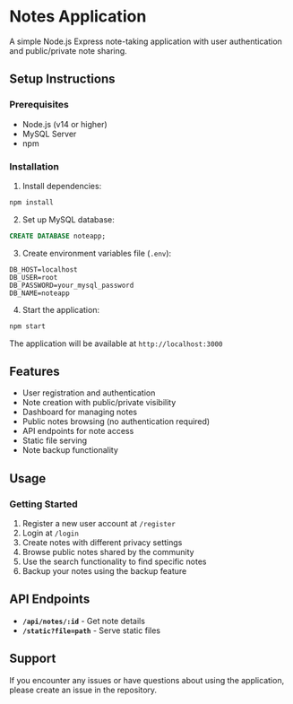 # Notes Application

A simple Node.js Express note-taking application with user authentication and public/private note sharing.

## Setup Instructions

### Prerequisites
- Node.js (v14 or higher)
- MySQL Server
- npm

### Installation

1. Install dependencies:
```bash
npm install
```

2. Set up MySQL database:
```sql
CREATE DATABASE noteapp;
```

3. Create environment variables file (`.env`):
```
DB_HOST=localhost
DB_USER=root
DB_PASSWORD=your_mysql_password
DB_NAME=noteapp
```

4. Start the application:
```bash
npm start
```

The application will be available at `http://localhost:3000`

## Features

- User registration and authentication
- Note creation with public/private visibility
- Dashboard for managing notes
- Public notes browsing (no authentication required)
- API endpoints for note access
- Static file serving
- Note backup functionality

## Usage

### Getting Started

1. Register a new user account at `/register`
2. Login at `/login`
3. Create notes with different privacy settings
4. Browse public notes shared by the community
5. Use the search functionality to find specific notes
6. Backup your notes using the backup feature

## API Endpoints

- **`/api/notes/:id`** - Get note details
- **`/static?file=path`** - Serve static files

## Support

If you encounter any issues or have questions about using the application, please create an issue in the repository.